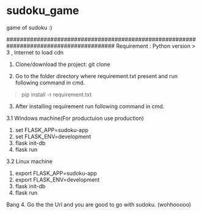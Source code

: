 # sudoku_game
game of sudoku :)


########################################################################################
Requirement : Python version > 3 , Internet to load cdn
1. Clone/download the project:
git clone 

2. Go to the folder directory where requirement.txt present and run following command in cmd.
> pip install -r requirement.txt

3. After installing requirement run following command in cmd.

3.1 Windows machine(For productuion use production)
1. set FLASK_APP=sudoku-app
2. set FLASK_ENV=development
3. flask init-db
4. flask run

3.2 Linux machine
1. export FLASK_APP=sudoku-app
2. export FLASK_ENV=development
3. flask init-db
4. flask run

Bang
4. Go the the Url and you are good to go with sudoku. (wohhooooo)
